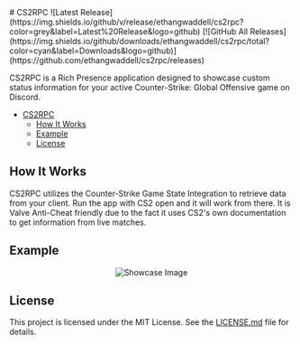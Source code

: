 <meta name="google-site-verification" content="vO3yTYUHkQJoCLTulHfxYdbVbTUzL__qiWt5utsGl9Y" />
# CS2RPC  
![Latest Release](https://img.shields.io/github/v/release/ethangwaddell/cs2rpc?color=grey&label=Latest%20Release&logo=github)
[![GitHub All Releases](https://img.shields.io/github/downloads/ethangwaddell/cs2rpc/total?color=cyan&label=Downloads&logo=github)](https://github.com/ethangwaddell/cs2rpc/releases)



CS2RPC is a Rich Presence application designed to showcase custom status information for your active Counter-Strike: Global Offensive game on Discord.

- [CS2RPC](#cs2rpc)
	- [How It Works](#how-it-works)
	- [Example](#example)
	- [License](#license)

## How It Works
CS2RPC utilizes the Counter-Strike Game State Integration to retrieve data from your client. Run the app with CS2 open and it will work from there. It is Valve Anti-Cheat friendly due to the fact it uses CS2's own documentation to get information from live matches.
## Example
<p align="center">
  <img src="https://github-production-user-asset-6210df.s3.amazonaws.com/40289304/327915843-d682e171-7cd8-461c-840f-f878b5a05cda.png?X-Amz-Algorithm=AWS4-HMAC-SHA256&X-Amz-Credential=AKIAVCODYLSA53PQK4ZA%2F20240504%2Fus-east-1%2Fs3%2Faws4_request&X-Amz-Date=20240504T033418Z&X-Amz-Expires=300&X-Amz-Signature=6bef9fac71eba91bb46a1745792441c40c6152bc3893ad6ea1595a30a46ccbe5&X-Amz-SignedHeaders=host&actor_id=40289304&key_id=0&repo_id=795285152" alt="Showcase Image">
</p>

## License
This project is licensed under the MIT License. See the [LICENSE.md](LICENSE) file for details.
